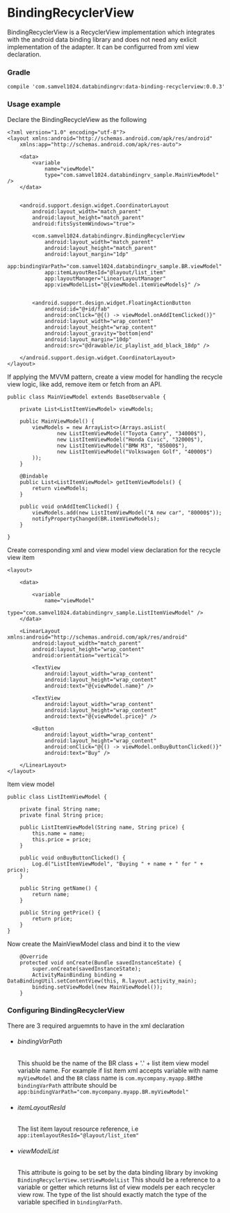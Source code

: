 # BindingRecyclerView

BindingRecyclerView is a RecyclerView implementation which integrates with the android data binding library and does not need any exlicit implementation of the adapter. It can be configurred from xml view declaration.

### Gradle 
    compile 'com.samvel1024.databindingrv:data-binding-recyclerview:0.0.3'


### Usage example

Declare the BindingRecycleView as the following

    <?xml version="1.0" encoding="utf-8"?>
    <layout xmlns:android="http://schemas.android.com/apk/res/android"
        xmlns:app="http://schemas.android.com/apk/res-auto">

        <data>
            <variable
                name="viewModel"
                type="com.samvel1024.databindingrv_sample.MainViewModel" />
        </data>


        <android.support.design.widget.CoordinatorLayout
            android:layout_width="match_parent"
            android:layout_height="match_parent"
            android:fitsSystemWindows="true">

            <com.samvel1024.databindingrv.BindingRecyclerView
                android:layout_width="match_parent"
                android:layout_height="match_parent"
                android:layout_margin="1dp"
                app:bindingVarPath="com.samvel1024.databindingrv_sample.BR.viewModel"
                app:itemLayoutResId="@layout/list_item"
                app:layoutManager="LinearLayoutManager"
                app:viewModelList="@{viewModel.itemViewModels}" />


            <android.support.design.widget.FloatingActionButton
                android:id="@+id/fab"
                android:onClick="@{() -> viewModel.onAddItemClicked()}"
                android:layout_width="wrap_content"
                android:layout_height="wrap_content"
                android:layout_gravity="bottom|end"
                android:layout_margin="10dp"
                android:src="@drawable/ic_playlist_add_black_18dp" />

        </android.support.design.widget.CoordinatorLayout>
    </layout>

If applying the MVVM pattern, create a view model for handling the recycle view logic, like add, remove item or fetch from an API.

    public class MainViewModel extends BaseObservable {

        private List<ListItemViewModel> viewModels;

        public MainViewModel() {
            viewModels = new ArrayList<>(Arrays.asList(
                    new ListItemViewModel("Toyota Camry", "34000$"),
                    new ListItemViewModel("Honda Civic", "32000$"),
                    new ListItemViewModel("BMW M3", "85000$"),
                    new ListItemViewModel("Volkswagen Golf", "40000$")
            ));
        }

        @Bindable
        public List<ListItemViewModel> getItemViewModels() {
            return viewModels;
        }

        public void onAddItemClicked() {
            viewModels.add(new ListItemViewModel("A new car", "80000$"));
            notifyPropertyChanged(BR.itemViewModels);
        }

    }

Create corresponding xml and view model view declaration for the recycle view item

    <layout>

        <data>

            <variable
                name="viewModel"
                type="com.samvel1024.databindingrv_sample.ListItemViewModel" />
        </data>

        <LinearLayout xmlns:android="http://schemas.android.com/apk/res/android"
            android:layout_width="match_parent"
            android:layout_height="wrap_content"
            android:orientation="vertical">

            <TextView
                android:layout_width="wrap_content"
                android:layout_height="wrap_content"
                android:text="@{viewModel.name}" />

            <TextView
                android:layout_width="wrap_content"
                android:layout_height="wrap_content"
                android:text="@{viewModel.price}" />

            <Button
                android:layout_width="wrap_content"
                android:layout_height="wrap_content"
                android:onClick="@{() -> viewModel.onBuyButtonClicked()}"
                android:text="Buy" />

        </LinearLayout>
    </layout>

Item view model

    public class ListItemViewModel {

        private final String name;
        private final String price;

        public ListItemViewModel(String name, String price) {
            this.name = name;
            this.price = price;
        }

        public void onBuyButtonClicked() {
            Log.d("ListItemViewModel", "Buying " + name + " for " + price);
        }

        public String getName() {
            return name;
        }

        public String getPrice() {
            return price;
        }
    }

Now create the MainViewModel class and bind it to the view

        @Override
        protected void onCreate(Bundle savedInstanceState) {
            super.onCreate(savedInstanceState);
            ActivityMainBinding binding = DataBindingUtil.setContentView(this, R.layout.activity_main);
            binding.setViewModel(new MainViewModel());
        }

### Configuring BindingRecyclerView

There are 3 required arguemnts to have in the xml declaration

- ###### bindingVarPath

  This shuold be the name of the BR class + '.' + list item view model variable name. For example if list item xml accepts variable with name `myViewModel` and the `BR` class name is `com.mycompany.myapp.BR`the `bindingVarPath` attribute should be `app:bindingVarPath="com.mycompany.myapp.BR.myViewModel"`

- ###### itemLayoutResId

  The list item layout resource reference, i.e `app:itemlayoutResId="@layout/list_item"`

- ###### viewModelList

  This attribute is going to be set by the data binding library by invoking `BindingRecyclerView.setViewModelList` This should be a reference to a variable or getter which returns list of view models per each recycler view row. The type of the list should exactly match the type of the variable specified in `bindingVarPath`.
